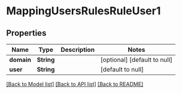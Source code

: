 # MappingUsersRulesRuleUser1

## Properties
Name | Type | Description | Notes
------------ | ------------- | ------------- | -------------
**domain** | **String** |  | [optional] [default to null]
**user** | **String** |  | [default to null]

[[Back to Model list]](../README.md#documentation-for-models) [[Back to API list]](../README.md#documentation-for-api-endpoints) [[Back to README]](../README.md)



